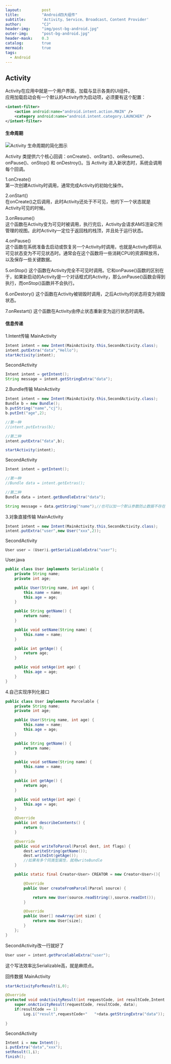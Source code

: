 ```yaml
---
layout: 		post
title: 			"Android四大组件"
subtitle: 		'Activity、Service、Broadcast、Content Provider'
author: 		"CJ"
header-img: 	"img/post-bg-android.jpg"
outer-img:		"post-bg-android.jpg"
header-mask: 	0.3
catalog: 		true
mermaid:   		true
tags:
  - Android
---
```


## Activity
Activity在应用中就是一个用户界面，加载与显示各类的UI组件。  
应用加载启动会有一个默认的Activity作为启动项，必须要有这个配置：  
```xml
<intent-filter>
	<action android:name="android.intent.action.MAIN" />
	<category android:name="android.intent.category.LAUNCHER" />
</intent-filter>
```

#### 生命周期
![Activity 生命周期的简化图示](https://developer.android.com/guide/components/images/activity_lifecycle.png)

Activity 类提供六个核心回调：onCreate()、onStart()、onResume()、onPause()、onStop() 和 onDestroy()。当 Activity 进入新状态时，系统会调用每个回调。

1.onCreate()    
第一次创建Activity时调用，通常完成Activity的初始化操作。

2.onStart()  
在onCreate()之后调用，此时Activity还处于不可见，他的下一个状态就是Activity可见的时候。

3.onResume()  
这个函数在Activity变为可见时被调用，执行完后，Activity会请求AMS渲染它所管理的视图。此时Activity一定位于返回栈的栈顶，并且处于运行状态。  

4.onPause()  
这个函数在系统准备去启动或恢复另一个Activity时调用，也就是Activity即将从可见状态变为不可见状态时。通常会在这个函数将一些消耗CPU的资源释放吊，以及保存一些关键数据。

5.onStop()
这个函数在Activity完全不可见时调用。它和onPause()函数的区别在于，如果新启动的Activity是一个对话框式的Activity，那么onPause()函数会得到执行，而onStop()函数并不会执行。

6.onDestory()
这个函数在Activity被销毁时调用，之后Activity的状态将变为销毁状态。

7.onRestart()
这个函数在Activity由停止状态重新变为运行状态时调用。

#### 信息传递
1.Intent传输
MainActivity
```java
Intent intent = new Intent(MainActivity.this,SecondActivity.class);
intent.putExtra("data","Hello");
startActivity(intent);
```

SecondActivity
```java
Intent intent = getIntent();
String message = intent.getStringExtra("data");
```

2.Bundle传输
MainActivity
```java
Intent intent = new Intent(MainActivity.this,SecondActivity.class);
Bundle b = new Bundle();
b.putString("name","cj");
b.putInt("age",2);

//第一种
//intent.putExtras(b);

//第二种
intent.putExtra("data",b);

startActivity(intent);
```

SecondActivity
```java
Intent intent = getIntent();

//第一种
//Bundle data = intent.getExtras();

//第二种
Bundle data = intent.getBundleExtra("data");

String message = data.getString("name");//也可以加一个默认参数防止数据不存在
```

3.对象直接传输
MainActivity
```java
Intent intent = new Intent(MainActivity.this,SecondActivity.class);
intent.putExtra("user",new User("xxx",2));
```

SecondActivity
```java
User user = (User)i.getSerializableExtra("user");
```

User.java
```java
public class User implements Serializable {
    private String name;
    private int age;

    public User(String name, int age) {
        this.name = name;
        this.age = age;
    }

    public String getName() {
        return name;
    }

    public void setName(String name) {
        this.name = name;
    }

    public int getAge() {
        return age;
    }

    public void setAge(int age) {
        this.age = age;
    }
}

```

4.自己实现序列化接口
```java
public class User implements Parcelable {
    private String name;
    private int age;

    public User(String name, int age) {
        this.name = name;
        this.age = age;
    }

    public String getName() {
        return name;
    }

    public void setName(String name) {
        this.name = name;
    }

    public int getAge() {
        return age;
    }

    public void setAge(int age) {
        this.age = age;
    }

    @Override
    public int describeContents() {
        return 0;
    }

    @Override
    public void writeToParcel(Parcel dest, int flags) {
        dest.writeString(getName());
        dest.writeInt(getAge());
        //如果有多个同类型属性，就用writeBundle
    }

    public static final Creator<User> CREATOR = new Creator<User>(){

        @Override
        public User createFromParcel(Parcel source) {

            return new User(source.readString(),source.readInt());
        }

        @Override
        public User[] newArray(int size) {
            return new User[size];
        }
    };
}

```

SecondActivity改一行就好了
```java
User user = intent.getParcelableExtra("user");
```

这个写法效率比Serializable高，就是麻烦点。

回传数据
MainActivity
```java
startActivityForResult(i,0);
```

```java
@Override
protected void onActivityResult(int requestCode, int resultCode,Intent data) {
	super.onActivityResult(requestCode, resultCode, data);
    if(resultCode == 1)
		Log.i("result",requestCode+"   "+data.getStringExtra("data"));
	 
}
```

SecondActivity
```java
Intent i = new Intent();
i.putExtra("data","xxx");
setResult(1,i);
finish();
```
